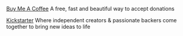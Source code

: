
[Buy Me A Coffee](https://www.producthunt.com/posts/buy-me-a-coffee)
A free, fast and beautiful way to accept donations

[Kickstarter](https://github.com/kickstarter/ios-oss)
Where independent creators & passionate backers come together to bring new ideas to life
